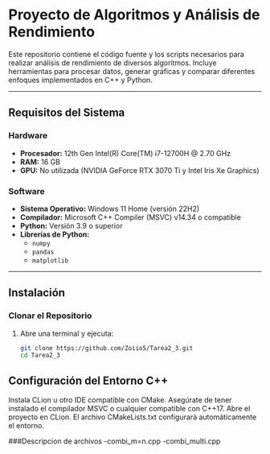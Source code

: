 # Proyecto de Algoritmos y Análisis de Rendimiento

Este repositorio contiene el código fuente y los scripts necesarios para realizar análisis de rendimiento de diversos algoritmos. Incluye herramientas para procesar datos, generar gráficas y comparar diferentes enfoques implementados en C++ y Python.

---

## Requisitos del Sistema

### Hardware
- **Procesador:** 12th Gen Intel(R) Core(TM) i7-12700H @ 2.70 GHz
- **RAM:** 16 GB
- **GPU:** No utilizada (NVIDIA GeForce RTX 3070 Ti y Intel Iris Xe Graphics)

### Software
- **Sistema Operativo:** Windows 11 Home (versión 22H2)
- **Compilador:** Microsoft C++ Compiler (MSVC) v14.34 o compatible
- **Python:** Versión 3.9 o superior
- **Librerías de Python:**
  - `numpy`
  - `pandas`
  - `matplotlib`

---

## Instalación

### Clonar el Repositorio
1. Abre una terminal y ejecuta:
   ```bash
   git clone https://github.com/Zoiio5/Tarea2_3.git
   cd Tarea2_3
## Configuración del Entorno C++
Instala CLion u otro IDE compatible con CMake.
Asegúrate de tener instalado el compilador MSVC o cualquier compatible con C++17.
Abre el proyecto en CLion. El archivo CMakeLists.txt configurará automáticamente el entorno.

###Descripcion de archivos
-combi_m=n.cpp
-combi_multi.cpp


